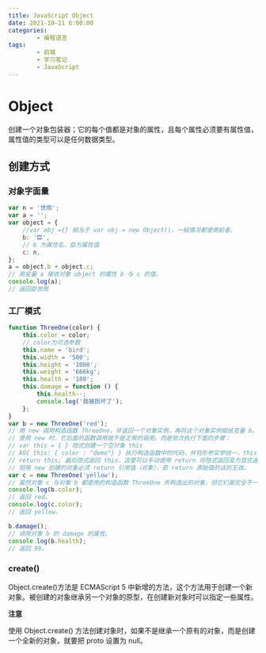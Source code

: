 ```yaml
---
title: JavaScript Object
date: 2021-10-21 6:00:00
categories:
        - 编程语言
tags:
        - 前端
        - 学习笔记
        - JavaScript
---
```


# Object

创建一个对象包装器；它的每个值都是对象的属性，且每个属性必须要有属性值，属性值的类型可以是任何数据类型。

## 创建方式

### 对象字面量

```JavaScript
var n = '世雨';
var a = '';
var object = {
	//var obj ={} 相当于 var obj = new Object()，一般情况都使用前者。
	b: '臣',
	// b 为属性名，臣为属性值
	c: n,
};
a = object.b + object.c;
// 用变量 a 接收对象 object 的属性 b 与 c 的值。
console.log(a);
// 返回臣世雨
```

### 工厂模式

```JavaScript
function ThreeOne(color) {
	this.color = color;
	// color为可选参数
	this.name = 'bird';
	this.width = '500';
	this.height = '1000';
	this.weight = '666kg';
	this.health = '100';
	this.damage = function () {
		this.health--;
		console.log('我被损坏了');
	};
}
var b = new ThreeOne('red');
// 用 new 调用构造函数 ThreeOne，并返回一个对象实例，再将这个对象实例赋给变量 b。
// 使用 new 时，它后面的函数调用就不是正常的调用，而是依次执行下面的步骤：
// var this = { } 隐式创建一个空对象 this
// AO{ this: { color : "demo"} } 执行构造函数中的代码，并将形参实参统一，this.xxx = xxx
// return this; 最后隐式返回 this，这里可以手动使用 return 将隐式返回变为显式返回，
// 但用 new 创建的对象必须 return 引用值（对象），若 return 原始值的话则无效。
var c = new ThreeOne('yellow');
// 虽然对象 c 与对象 b 都是用的构造函数 ThreeOne 所构造出的对象，但它们是完全不一样的两个对象。
console.log(b.color);
// 返回 red。
console.log(c.color);
// 返回 yellow。

b.damage();
// 调用对象 b 的 damage 的属性。
console.log(b.health);
// 返回 99。
```

### create()

Object.create()方法是 ECMAScript 5 中新增的方法，这个方法用于创建一个新对象。被创建的对象继承另一个对象的原型，在创建新对象时可以指定一些属性。

**注意**

使用 Object.create() 方法创建对象时，如果不是继承一个原有的对象，而是创建一个全新的对象，就要把 proto 设置为 null。
